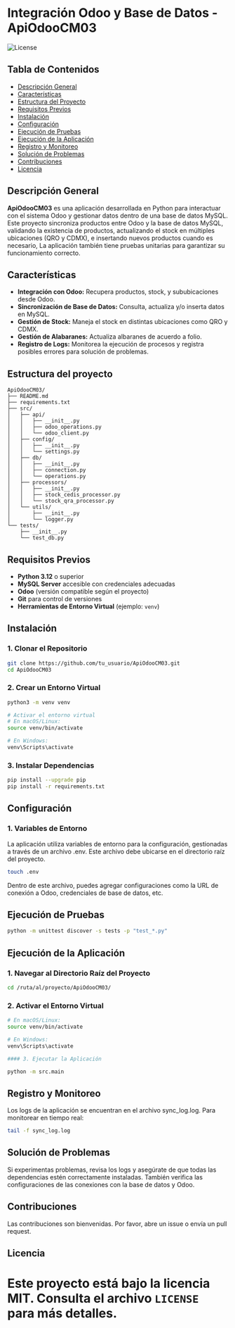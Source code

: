# Integración Odoo y Base de Datos - ApiOdooCM03

![License](https://img.shields.io/badge/license-MIT-blue.svg)

## Tabla de Contenidos

- [Descripción General](#descripción-general)
- [Características](#características)
- [Estructura del Proyecto](#estructura-del-proyecto)
- [Requisitos Previos](#requisitos-previos)
- [Instalación](#instalación)
- [Configuración](#configuración)
- [Ejecución de Pruebas](#ejecución-de-pruebas)
- [Ejecución de la Aplicación](#ejecución-de-la-aplicación)
- [Registro y Monitoreo](#registro-y-monitoreo)
- [Solución de Problemas](#solución-de-problemas)
- [Contribuciones](#contribuciones)
- [Licencia](#licencia)

## Descripción General

**ApiOdooCM03** es una aplicación desarrollada en Python para interactuar con el sistema Odoo y gestionar datos dentro de una base de datos MySQL. Este proyecto sincroniza productos entre Odoo y la base de datos MySQL, validando la existencia de productos, actualizando el stock en múltiples ubicaciones (QRO y CDMX), e insertando nuevos productos cuando es necesario, La aplicación también tiene pruebas unitarias para garantizar su funcionamiento correcto.

## Características

- **Integración con Odoo:** Recupera productos, stock, y sububicaciones desde Odoo.
- **Sincronización de Base de Datos:** Consulta, actualiza y/o inserta datos en MySQL.
- **Gestión de Stock:** Maneja el stock en distintas ubicaciones como QRO y CDMX.
- **Gestión de Alabaranes:** Actualiza albaranes de acuerdo a folio.
- **Registro de Logs:** Monitorea la ejecución de procesos y registra posibles errores para solución de problemas.

## Estructura del proyecto

```
ApiOdooCM03/ 
├── README.md 
├── requirements.txt 
├── src/  
│   ├── api/ 
│   │   ├── __init__.py 
│   │   ├── odoo_operations.py 
│   │   └── odoo_client.py 
│   ├── config/ 
│   │   ├── __init__.py 
│   │   └── settings.py 
│   ├── db/ 
│   │   ├── __init__.py 
│   │   ├── connection.py 
│   │   └── operations.py 
│   ├── processors/ 
│   │   ├── __init__.py 
│   │   ├── stock_cedis_processor.py 
│   │   └── stock_qra_processor.py 
│   └── utils/ 
│       ├── __init__.py 
│       └── logger.py 
└── tests/
    ├── __init__.py 
    └── test_db.py
```

## Requisitos Previos

- **Python 3.12** o superior
- **MySQL Server** accesible con credenciales adecuadas
- **Odoo** (versión compatible según el proyecto)
- **Git** para control de versiones
- **Herramientas de Entorno Virtual** (ejemplo: `venv`)

## Instalación

### 1. Clonar el Repositorio

```bash
git clone https://github.com/tu_usuario/ApiOdooCM03.git
cd ApiOdooCM03
```

### 2. Crear un Entorno Virtual

```bash
python3 -m venv venv

# Activar el entorno virtual
# En macOS/Linux:
source venv/bin/activate

# En Windows:
venv\Scripts\activate
```

### 3. Instalar Dependencias

```bash
pip install --upgrade pip
pip install -r requirements.txt
```

## Configuración
### 1. Variables de Entorno
La aplicación utiliza variables de entorno para la configuración, gestionadas a través de un archivo .env. Este archivo debe ubicarse en el directorio raíz del proyecto.

```bash
touch .env
```

Dentro de este archivo, puedes agregar configuraciones como la URL de conexión a Odoo, credenciales de base de datos, etc.

## Ejecución de Pruebas

```bash
python -m unittest discover -s tests -p "test_*.py"
```

## Ejecución de la Aplicación
### 1. Navegar al Directorio Raíz del Proyecto

```bash
cd /ruta/al/proyecto/ApiOdooCM03/
```

### 2. Activar el Entorno Virtual

```bash
# En macOS/Linux:
source venv/bin/activate

# En Windows:
venv\Scripts\activate

#### 3. Ejecutar la Aplicación

python -m src.main
```

## Registro y Monitoreo
Los logs de la aplicación se encuentran en el archivo sync_log.log. Para monitorear en tiempo real:

```bash
tail -f sync_log.log
```

## Solución de Problemas

Si experimentas problemas, revisa los logs y asegúrate de que todas las dependencias estén correctamente instaladas. También verifica las configuraciones de las conexiones con la base de datos y Odoo.

## Contribuciones

Las contribuciones son bienvenidas. Por favor, abre un issue o envía un pull request.

## Licencia

Este proyecto está bajo la licencia MIT. Consulta el archivo `LICENSE` para más detalles.
=======

